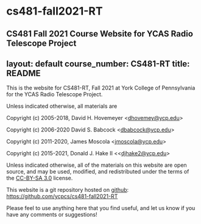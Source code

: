 # cs481-fall2021-RT
CS481 Fall 2021 Course Website for YCAS Radio Telescope Project
---
layout: default
course_number: CS481-RT
title: README
---

This is the website for CS481-RT, Fall 2021 at York College of
Pennsylvania for the YCAS Radio Telescope Project.

Unless indicated otherwise, all materials are

Copyright (c) 2005-2018, David H. Hovemeyer &lt;<dhovemey@ycp.edu>&gt;

Copyright (c) 2006-2020 David S. Babcock &lt;<dbabcock@ycp.edu>&gt;

Copyright (c) 2011-2020, James Moscola &lt;<jmoscola@ycp.edu>&gt;

Copyright (c) 2015-2021, Donald J. Hake II &lt;<djhake2@ycp.edu&gt;

Unless indicated otherwise, all of the materials on this website
are open source, and may be used, modified, and redistributed
under the terms of the <a href="http://creativecommons.org/licenses/by-sa/3.0/us/">CC-BY-SA 3.0</a>
license.

This website is a git repository hosted on [github](https://github.com): <https://github.com/ycpcs/cs481-fall2021-RT>

Please feel to use anything here that you find useful,
and let us know if you have any comments or suggestions!
